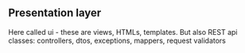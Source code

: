 ## Presentation layer

Here called ui - these are views, HTMLs, templates. But also REST api classes: controllers, dtos, exceptions, mappers, request validators  